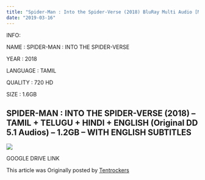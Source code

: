 ```yaml
---
title: "Spider-Man : Into the Spider-Verse (2018) BluRay Multi Audio [MultiAudio DD 5.1] 720p HD ESub"
date: "2019-03-16"
---
```


INFO:

NAME : SPIDER-MAN : INTO THE SPIDER-VERSE

YEAR : 2018

LANGUAGE : TAMIL

QUALITY : 720 HD

SIZE : 1.6GB 

## SPIDER-MAN : INTO THE SPIDER-VERSE (2018) – TAMIL + TELUGU + HINDI + ENGLISH (Original DD 5.1 Audios) – 1.2GB – WITH ENGLISH SUBTITLES

[![](https://2.bp.blogspot.com/-Wap5zYVHOkA/XIy1oT9Q7bI/AAAAAAAABGc/HI-ckC7dbCwxd9wpxR79BRmyOy104gCYACLcBGAs/s320/9196cS5SD-L._SX342_.jpg)](https://2.bp.blogspot.com/-Wap5zYVHOkA/XIy1oT9Q7bI/AAAAAAAABGc/HI-ckC7dbCwxd9wpxR79BRmyOy104gCYACLcBGAs/s1600/9196cS5SD-L._SX342_.jpg)

GOOGLE DRIVE LINK 

This article was Originally posted by [Tentrockers](https://tentrockers.blogspot.com/)
